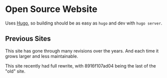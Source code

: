 # Open Source Website

Uses [Hugo](https://gohugo.io/), so building should be as easy as `hugo` and dev with `hugo server`.


## Previous Sites

This site has gone through many revisions over the years.
And each time it grows larger and less maintainable.

This site recently had full rewrite, with 8916f107ad04 being the last of the "old" site.
